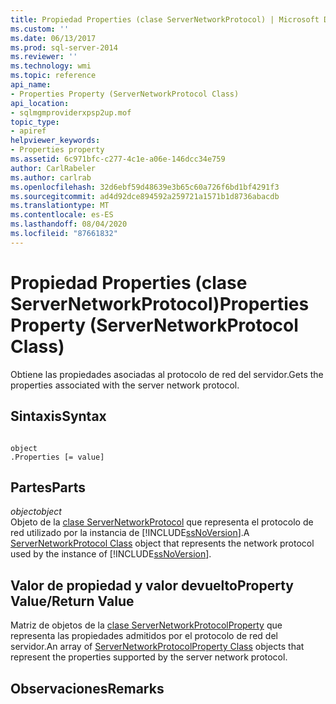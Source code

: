 ```yaml
---
title: Propiedad Properties (clase ServerNetworkProtocol) | Microsoft Docs
ms.custom: ''
ms.date: 06/13/2017
ms.prod: sql-server-2014
ms.reviewer: ''
ms.technology: wmi
ms.topic: reference
api_name:
- Properties Property (ServerNetworkProtocol Class)
api_location:
- sqlmgmproviderxpsp2up.mof
topic_type:
- apiref
helpviewer_keywords:
- Properties property
ms.assetid: 6c971bfc-c277-4c1e-a06e-146dcc34e759
author: CarlRabeler
ms.author: carlrab
ms.openlocfilehash: 32d6ebf59d48639e3b65c60a726f6bd1bf4291f3
ms.sourcegitcommit: ad4d92dce894592a259721a1571b1d8736abacdb
ms.translationtype: MT
ms.contentlocale: es-ES
ms.lasthandoff: 08/04/2020
ms.locfileid: "87661832"
---
```

# <a name="properties-property-servernetworkprotocol-class"></a><span data-ttu-id="4df06-102">Propiedad Properties (clase ServerNetworkProtocol)</span><span class="sxs-lookup"><span data-stu-id="4df06-102">Properties Property (ServerNetworkProtocol Class)</span></span>
  <span data-ttu-id="4df06-103">Obtiene las propiedades asociadas al protocolo de red del servidor.</span><span class="sxs-lookup"><span data-stu-id="4df06-103">Gets the properties associated with the server network protocol.</span></span>  
  
## <a name="syntax"></a><span data-ttu-id="4df06-104">Sintaxis</span><span class="sxs-lookup"><span data-stu-id="4df06-104">Syntax</span></span>  
  
```  
  
object  
.Properties [= value]  
```  
  
## <a name="parts"></a><span data-ttu-id="4df06-105">Partes</span><span class="sxs-lookup"><span data-stu-id="4df06-105">Parts</span></span>  
 <span data-ttu-id="4df06-106">*object*</span><span class="sxs-lookup"><span data-stu-id="4df06-106">*object*</span></span>  
 <span data-ttu-id="4df06-107">Objeto de la [clase ServerNetworkProtocol](servernetworkprotocol-class.md) que representa el protocolo de red utilizado por la instancia de [!INCLUDE[ssNoVersion](../../../includes/ssnoversion-md.md)].</span><span class="sxs-lookup"><span data-stu-id="4df06-107">A [ServerNetworkProtocol Class](servernetworkprotocol-class.md) object that represents the network protocol used by the instance of [!INCLUDE[ssNoVersion](../../../includes/ssnoversion-md.md)].</span></span>  
  
## <a name="property-valuereturn-value"></a><span data-ttu-id="4df06-108">Valor de propiedad y valor devuelto</span><span class="sxs-lookup"><span data-stu-id="4df06-108">Property Value/Return Value</span></span>  
 <span data-ttu-id="4df06-109">Matriz de objetos de la [clase ServerNetworkProtocolProperty](../servernetworkprotocolproperty-class/servernetworkprotocolproperty-class.md) que representa las propiedades admitidos por el protocolo de red del servidor.</span><span class="sxs-lookup"><span data-stu-id="4df06-109">An array of [ServerNetworkProtocolProperty Class](../servernetworkprotocolproperty-class/servernetworkprotocolproperty-class.md) objects that represent the properties supported by the server network protocol.</span></span>  
  
## <a name="remarks"></a><span data-ttu-id="4df06-110">Observaciones</span><span class="sxs-lookup"><span data-stu-id="4df06-110">Remarks</span></span>  
  

